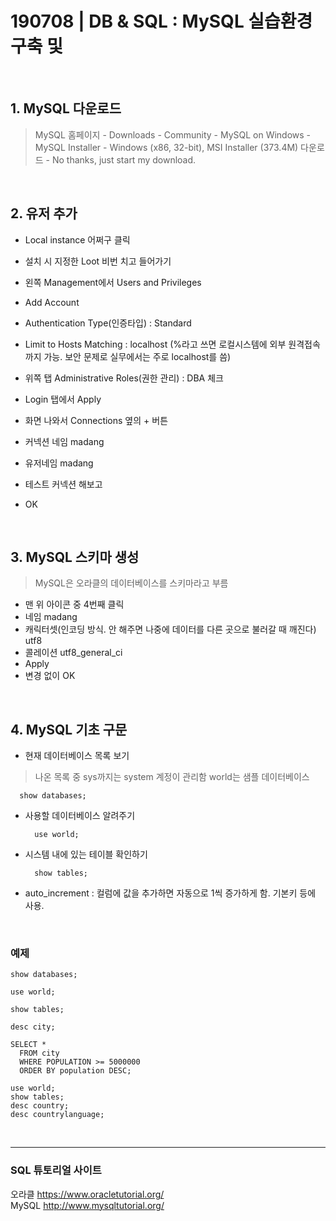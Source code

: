 # 190708 | DB & SQL : MySQL 실습환경 구축 및 

&nbsp;

## 1. MySQL 다운로드

> MySQL 홈페이지 - Downloads - Community - MySQL on Windows - MySQL Installer - Windows (x86, 32-bit), MSI Installer (373.4M) 다운로드 - No thanks, just start my download.

&nbsp;

## 2. 유저 추가

- Local instance 어쩌구 클릭
- 설치 시 지정한 Loot 비번 치고 들어가기

- 왼쪽 Management에서 Users and Privileges
- Add Account
- Authentication Type(인증타입) : Standard 
- Limit to Hosts Matching : localhost 
  (%라고 쓰면 로컬시스템에 외부 원격접속까지 가능. 보안 문제로 실무에서는 주로 localhost를 씀)
- 위쪽 탭 Administrative Roles(권한 관리) : DBA 체크
- Login 탭에서 Apply

- 화면 나와서 Connections 옆의 + 버튼
- 커넥션 네임 madang
- 유저네임 madang
- 테스트 커넥션 해보고
- OK


&nbsp;


## 3. MySQL 스키마 생성
> MySQL은 오라클의 데이터베이스를 스키마라고 부름

- 맨 위 아이콘 중 4번째 클릭
- 네임 madang
- 캐릭터셋(인코딩 방식. 안 해주면 나중에 데이터를 다른 곳으로 불러갈 때 깨진다) utf8
- 콜레이션 utf8_general_ci
- Apply
- 변경 없이 OK


&nbsp;


## 4. MySQL 기초 구문

- 현재 데이터베이스 목록 보기
> 나온 목록 중 sys까지는 system 계정이 관리함
> world는 샘플 데이터베이스

      show databases;


- 사용할 데이터베이스 알려주기

    	use world;


- 시스템 내에 있는 테이블 확인하기

    	show tables;

- auto_increment : 컬럼에 값을 추가하면 자동으로 1씩 증가하게 함. 기본키 등에 사용.


&nbsp;


### 예제

    show databases;

    use world;

    show tables;

    desc city;

    SELECT * 
      FROM city 
      WHERE POPULATION >= 5000000 
      ORDER BY population DESC;

    use world;
    show tables;
    desc country;
    desc countrylanguage;


&nbsp;


***
### SQL 튜토리얼 사이트

오라클 https://www.oracletutorial.org/ <br>
MySQL http://www.mysqltutorial.org/
